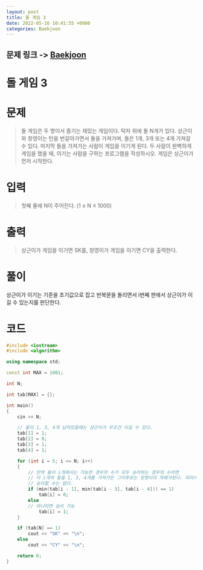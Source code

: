 ```yaml
---
layout: post
title: 돌 게임 3
date: 2022-05-16 10:41:55 +0900
categories: Baekjoon
---
```


## 문제 링크 -> [Baekjoon](https://www.acmicpc.net/problem/9657)
# 돌 게임 3

# 문제
> 돌 게임은 두 명이서 즐기는 재밌는 게임이다.
탁자 위에 돌 N개가 있다. 상근이와 창영이는 턴을 번갈아가면서 돌을 가져가며, 돌은 1개, 3개 또는 4개 가져갈 수 있다. 마지막 돌을 가져가는 사람이 게임을 이기게 된다.
두 사람이 완벽하게 게임을 했을 때, 이기는 사람을 구하는 프로그램을 작성하시오. 게임은 상근이가 먼저 시작한다.

# 입력
> 첫째 줄에 N이 주어진다. (1 ≤ N ≤ 1000)

# 출력
> 상근이가 게임을 이기면 SK를, 창영이가 게임을 이기면 CY을 출력한다.

# 풀이
상근이가 이기는 기준을 초기값으로 잡고 반복문을 돌리면서 i번째 판에서 상근이가 이길 수 있는지를 판단한다.

# 코드
```c++
#include <iostream>
#include <algorithm>

using namespace std;

const int MAX = 1001;

int N;

int tab[MAX] = {};

int main()
{
	cin >> N;

    // 돌이 1, 3, 4개 남아있을때는 상근이가 무조건 이길 수 있다.
	tab[1] = 1;
	tab[2] = 0;
	tab[3] = 1;
	tab[4] = 1;

	for (int i = 5; i <= N; i++)
	{
        // 만약 돌이 i개에서는 가능한 경우의 수가 모두 승리하는 경우의 수라면
        // 이 i개의 돌을 1, 3, 4개를 가져가든 그이후로는 창영이의 차례가된다. 따라서 i개의 돌이 남아있을때
        // 승리할 수는 없다. 
		if (min(tab[i - 1], min(tab[i - 3], tab[i - 4])) == 1)
			tab[i] = 0;
		else
        // 아니라면 승리 가능
			tab[i] = 1;
	}

	if (tab[N] == 1)
		cout << "SK" << "\n";
	else
		cout << "CY" << "\n";

	return 0;
}
```